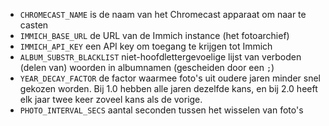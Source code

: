 - `CHROMECAST_NAME` is de naam van het Chromecast apparaat om naar te casten
- `IMMICH_BASE_URL` de URL van de Immich instance (het fotoarchief)
- `IMMICH_API_KEY` een API key om toegang te krijgen tot Immich
- `ALBUM_SUBSTR_BLACKLIST` niet-hoofdlettergevoelige lijst van verboden (delen van) woorden in albumnamen (gescheiden door een `;`)
- `YEAR_DECAY_FACTOR` de factor waarmee foto's uit oudere jaren minder snel gekozen worden. Bij 1.0 hebben alle jaren dezelfde kans, en bij 2.0 heeft elk jaar twee keer zoveel kans als de vorige.
- `PHOTO_INTERVAL_SECS` aantal seconden tussen het wisselen van foto's
